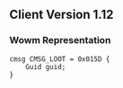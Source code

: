 ## Client Version 1.12

### Wowm Representation
```rust,ignore
cmsg CMSG_LOOT = 0x015D {
    Guid guid;    
}

```

